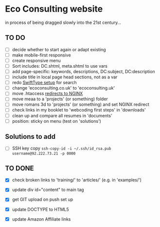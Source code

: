 # Eco Consulting website

in process of being dragged slowly into the 21st century…

## TO DO

- [ ] decide whether to start again or adapt existing
- [ ] make mobile-first responsive
- [ ] create responsive menu
- [ ] Sort includes: DC.shtml, meta.shtml to use vars
- [ ] add page-specific: keywords, descriptions, DC:subject, DC:description
- [ ] include title in local page head sections, not as a var
- [ ] redo [SwiftType setup](https://github.com/swiftype/swiftype-search-jquery) for search
- [ ] change 'ecoconsulting.co.uk' to 'ecoconsulting.uk'
- [ ] move .htaccess [redirects to NGINX](https://bobcares.com/blog/redirect-using-nginx/)
- [ ] move meaa to a 'projects' (or something) folder
- [ ] move romans 3d to 'projects' (or something) and set NGINX redirect
- [ ] check links in my booklet to 'webcoding first steps' in 'downloads'
- [ ] clean up and compare all resumes in 'documents'
- [ ] position: sticky on menu (test on 'solutions')

## Solutions to add

- [ ] SSH key copy `ssh-copy-id -i ~/.ssh/id_rsa.pub username@92.222.73.21 -p 0000`

## TO DONE

- [x] check broken links to 'training/' to 'articles/' (e.g. in 'examples/')
- [x] update div id="content" to main tag
- [x] get GIT upload on push set up
- [x] update DOCTYPE to HTML5
- [x] update Amazon Affiliate links

